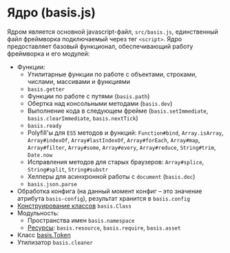 # Ядро (basis.js)

Ядром является основной javascript-файл, `src/basis.js`, единственный файл фреймворка подключаемый через тег `<script>`. Ядро предоставляет базовый функционал, обеспечивающий работу фреймворка и его модулей:

- Функции:
  - Утилитарные функции по работе с объектами, строками, числами, массивами и функциями
  - `basis.getter`
  - Функции по работе с путями (`basis.path`)
  - Обертка над консольными методами (`basis.dev`)
  - Выполнение кода в следующем фрейме (`basis.setImmediate`, `basis.clearImmediate`, `basis.nextTick`)
  - `basis.ready`
  - Polyfill'ы для `ES5` методов и функций: `Function#bind`, `Array.isArray`, `Array#indexOf`, `Array#lastIndexOf`, `Array#forEach`, `Array#map`, `Array#filter`, `Array#some`, `Array#every`, `Array#reduce`, `String#trim`, `Date.now`
  - Исправления методов для старых браузеров: `Array#splice`, `String#split`, `String#substr`
  - Хелперы для асинхронной работы с `document` (`basis.doc`)
  - `basis.json.parse`
- Обработка конфига (на данный момент конфиг – это значение атрибута `basis-config`), результат хранится в `basis.config`
- [Конструирование классов](ru-RU/basis.Class.md) `basis.Class`
- Модульность:
  - Пространства имен `basis.namespace`
  - [Ресурсы](ru-RU/resources.md): `basis.resource`, `basis.require`, `basis.asset`
- Класс [basis.Token](ru-RU/basis.Token.md)
- Утилизатор `basis.cleaner`
